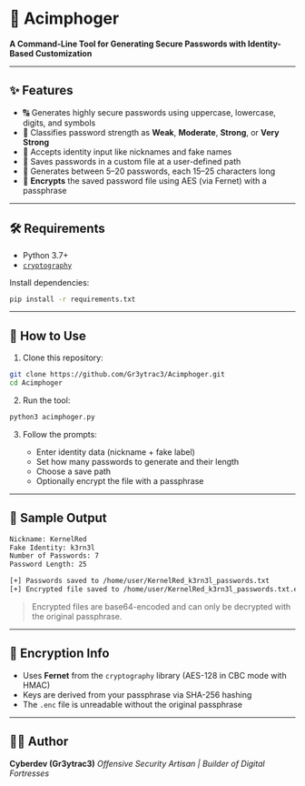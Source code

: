 # 🔐 Acimphoger

**A Command-Line Tool for Generating Secure Passwords with Identity-Based Customization**

---

## ✨ Features

- 🔠 Generates highly secure passwords using uppercase, lowercase, digits, and symbols
- 🧠 Classifies password strength as **Weak**, **Moderate**, **Strong**, or **Very Strong**
- 🧾 Accepts identity input like nicknames and fake names
- 📁 Saves passwords in a custom file at a user-defined path
- 🔄 Generates between 5–20 passwords, each 15–25 characters long
- 🔐 **Encrypts** the saved password file using AES (via Fernet) with a passphrase

---

## 🛠️ Requirements

- Python 3.7+
- [`cryptography`](https://pypi.org/project/cryptography/)

Install dependencies:

```bash
pip install -r requirements.txt
````

---

## 🚀 How to Use

1. Clone this repository:

```bash
git clone https://github.com/Gr3ytrac3/Acimphoger.git
cd Acimphoger
```

2. Run the tool:

```bash
python3 acimphoger.py
```

3. Follow the prompts:

   * Enter identity data (nickname + fake label)
   * Set how many passwords to generate and their length
   * Choose a save path
   * Optionally encrypt the file with a passphrase

---

## 📂 Sample Output

```bash
Nickname: KernelRed
Fake Identity: k3rn3l
Number of Passwords: 7
Password Length: 25

[+] Passwords saved to /home/user/KernelRed_k3rn3l_passwords.txt
[+] Encrypted file saved to /home/user/KernelRed_k3rn3l_passwords.txt.enc
```

> Encrypted files are base64-encoded and can only be decrypted with the original passphrase.

---

## 🔐 Encryption Info

* Uses **Fernet** from the `cryptography` library (AES-128 in CBC mode with HMAC)
* Keys are derived from your passphrase via SHA-256 hashing
* The `.enc` file is unreadable without the original passphrase

---

## 👨‍💻 Author

**Cyberdev (Gr3ytrac3)**
*Offensive Security Artisan | Builder of Digital Fortresses*
